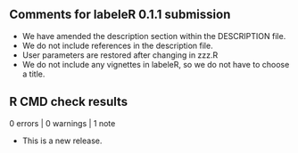 ## Comments for labeleR 0.1.1 submission

* We have amended the description section within the DESCRIPTION file.
* We do not include references in the description file.
* User parameters are restored after changing in zzz.R
* We do not include any vignettes in labeleR, so we do not have to choose a title.


## R CMD check results

0 errors | 0 warnings | 1 note

* This is a new release.
